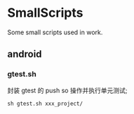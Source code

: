 # SmallScripts
Some small scripts used in work. 

## android 
### gtest.sh
封装 gtest 的 push so 操作并执行单元测试; 
```
sh gtest.sh xxx_project/
```
